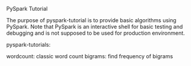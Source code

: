 PySpark Tutorial

The purpose of pyspark-tutorial is to provide basic algorithms using PySpark.
Note that PySpark is an interactive shell for basic testing and debugging and 
is not supposed to be used for production environment.

pyspark-tutorials:

wordcount: classic word count
bigrams: find frequency of bigrams

